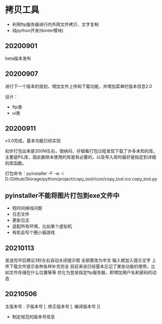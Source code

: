 # 拷贝工具
- 利用ftp服务器进行内外网文件拷贝、文字复制
- 纯python开发(tkinter模块)

## 20200901
beta版本发布

## 20200907
进行下一个版本的规划，增加文件上传和下载功能，并增加菜单栏版本信息2.0

设计：
- ftp类
- ui类

## 20200911
v3.0完成，基本功能已经实现

初步打包出来是200M左右，很纳闷，仔细看打包过程发现下载了许多未知的库。
主要是PIL库，因此删除未使用的库是有必要的，以及导入库时最好是指定到详细的库函数。

打包命令：pyinstaller -F -w -i D:/Github/Storage/python/project/copy_tool/icon/copy_tool.ico copy_tool.py

## pyinstaller不能将图片打包到exe文件中


- 短时间掉线问题
- 日志文件
- 更新日志
- 适配所有环境，比如某个虚拟机
- 有机会写个圈小猫游戏

## 20210113
发送完毕后建议3秒左右自动关闭提示框
全部更改为中文
输入框加入提示文字
上传下载文件提示各种各样补充完全
目前来说已经基本忘记了某些功能的使用，比如文件存储在什么位置等等
优化为登录指定ftp服务器，即增加用户名和密码的动态

## 20210506
主版本号 . 子版本号 [. 修正版本号 [. 编译版本号 ]]

- 制定规范的版本号信息





